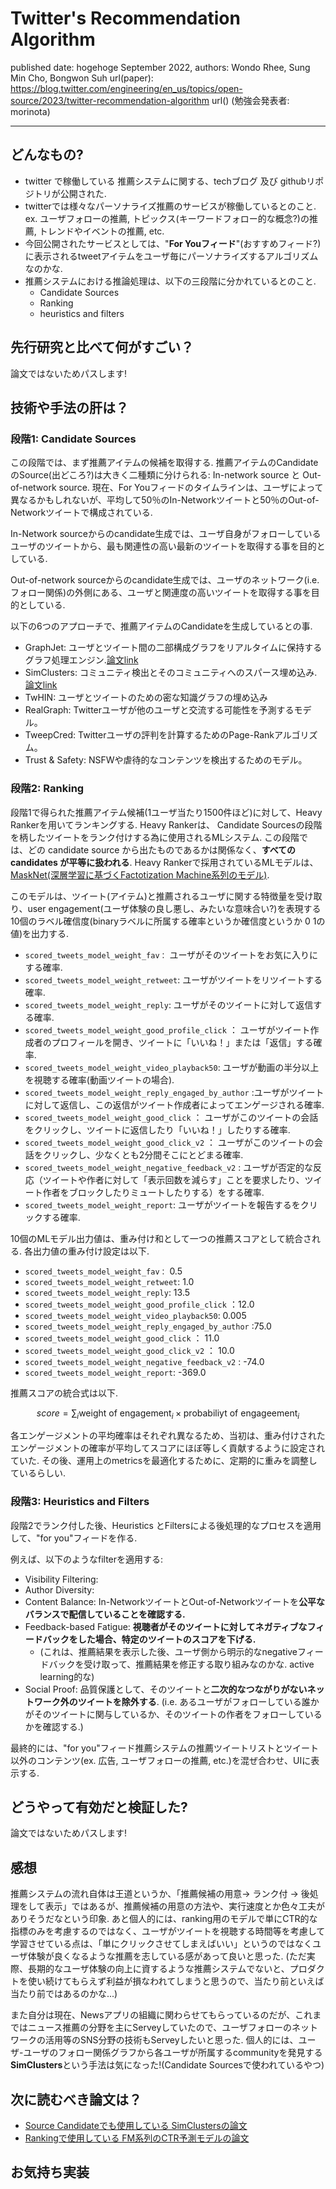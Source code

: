 # Twitter's Recommendation Algorithm

published date: hogehoge September 2022,
authors: Wondo Rhee, Sung Min Cho, Bongwon Suh
url(paper): https://blog.twitter.com/engineering/en_us/topics/open-source/2023/twitter-recommendation-algorithm
url()
(勉強会発表者: morinota)

---

## どんなもの?

- twitter で稼働している 推薦システムに関する、techブログ 及び githubリポジトリが公開された.
- twitterでは様々なパーソナライズ推薦のサービスが稼働しているとのこと. ex. ユーザフォローの推薦, トピックス(キーワードフォロー的な概念?)の推薦, トレンドやイベントの推薦, etc.
- 今回公開されたサービスとしては、"**For Youフィード**"(おすすめフィード?)に表示されるtweetアイテムをユーザ毎にパーソナライズするアルゴリズムなのかな.
- 推薦システムにおける推論処理は、以下の三段階に分かれているとのこと.
  - Candidate Sources
  - Ranking
  - heuristics and filters

## 先行研究と比べて何がすごい？

論文ではないためパスします!

## 技術や手法の肝は？

### 段階1: Candidate Sources

この段階では、まず推薦アイテムの候補を取得する.
推薦アイテムのCandidateのSource(出どころ?)は大きく二種類に分けられる: In-network source と Out-of-network source.
現在、For Youフィードのタイムラインは、ユーザによって異なるかもしれないが、平均して50％のIn-Networkツイートと50％のOut-of-Networkツイートで構成されている.

In-Network sourceからのcandidate生成では、ユーザ自身がフォローしているユーザのツイートから、最も関連性の高い最新のツイートを取得する事を目的としている.

Out-of-network sourceからのcandidate生成では、ユーザのネットワーク(i.e.フォロー関係)の外側にある、ユーザと関連度の高いツイートを取得する事を目的としている.

以下の6つのアプローチで、推薦アイテムのCandidateを生成しているとの事.

- GraphJet: ユーザとツイート間の二部構成グラフをリアルタイムに保持するグラフ処理エンジン.[論文link](http://www.vldb.org/pvldb/vol9/p1281-sharma.pdf)
- SimClusters: コミュニティ検出とそのコミュニティへのスパース埋め込み. [論文link](https://www.kdd.org/kdd2020/accepted-papers/view/simclusters-community-based-representations-for-heterogeneous-recommendatio)
- TwHIN: ユーザとツイートのための密な知識グラフの埋め込み
- RealGraph: Twitterユーザが他のユーザと交流する可能性を予測するモデル。
- TweepCred: Twitterユーザの評判を計算するためのPage-Rankアルゴリズム。
- Trust & Safety: NSFWや虐待的なコンテンツを検出するためのモデル。

### 段階2: Ranking

段階1で得られた推薦アイテム候補(1ユーザ当たり1500件ほど)に対して、Heavy Rankerを用いてランキングする.
Heavy Rankerは、 Candidate Sourcesの段階を柄したツイートをランク付けする為に使用されるMLシステム.
この段階では、どの candidate source から出たものであるかは関係なく、**すべての candidates が平等に扱われる**.
Heavy Rankerで採用されているMLモデルは、 [MaskNet(深層学習に基づくFactotization Machine系列のモデル)](https://github.com/twitter/the-algorithm-ml/blob/main/projects/home/recap/README.md).

このモデルは、ツイート(アイテム)と推薦されるユーザに関する特徴量を受け取り、user engagement(ユーザ体験の良し悪し、みたいな意味合い?)を表現する10個のラベル確信度(binaryラベルに所属する確率というか確信度というか $0 ~ 1$の値)を出力する.

- `scored_tweets_model_weight_fav：` ユーザがそのツイートをお気に入りにする確率.
- `scored_tweets_model_weight_retweet`: ユーザがツイートをリツイートする確率.
- `scored_tweets_model_weight_reply`: ユーザがそのツイートに対して返信する確率.
- `scored_tweets_model_weight_good_profile_click` ： ユーザがツイート作成者のプロフィールを開き、ツイートに「いいね！」または「返信」する確率.
- `scored_tweets_model_weight_video_playback50`: ユーザが動画の半分以上を視聴する確率(動画ツイートの場合).
- `scored_tweets_model_weight_reply_engaged_by_author` :ユーザがツイートに対して返信し、この返信がツイート作成者によってエンゲージされる確率.
- `scored_tweets_model_weight_good_click` ： ユーザがこのツイートの会話をクリックし、ツイートに返信したり「いいね！」したりする確率.
- `scored_tweets_model_weight_good_click_v2` ： ユーザがこのツイートの会話をクリックし、少なくとも2分間そこにとどまる確率.
- `scored_tweets_model_weight_negative_feedback_v2` : ユーザが否定的な反応（ツイートや作者に対して「表示回数を減らす」ことを要求したり、ツイート作者をブロックしたりミュートしたりする）をする確率.
- `scored_tweets_model_weight_report`: ユーザがツイートを報告するをクリックする確率.

10個のMLモデル出力値は、重み付け和として一つの推薦スコアとして統合される. 各出力値の重み付け設定は以下.

- `scored_tweets_model_weight_fav：` 0.5
- `scored_tweets_model_weight_retweet`: 1.0
- `scored_tweets_model_weight_reply`: 13.5
- `scored_tweets_model_weight_good_profile_click` ：12.0
- `scored_tweets_model_weight_video_playback50`: 0.005
- `scored_tweets_model_weight_reply_engaged_by_author` :75.0
- `scored_tweets_model_weight_good_click` ： 11.0
- `scored_tweets_model_weight_good_click_v2` ： 10.0
- `scored_tweets_model_weight_negative_feedback_v2` : -74.0
- `scored_tweets_model_weight_report`: -369.0

推薦スコアの統合式は以下.

$$
score = \sum_{i} \text{weight of engagement}_i \times \text{probabiliyt of engageement}_i
$$

各エンゲージメントの平均確率はそれぞれ異なるため、当初は、重み付けされたエンゲージメントの確率が平均してスコアにほぼ等しく貢献するように設定されていた. その後、運用上のmetricsを最適化するために、定期的に重みを調整しているらしい.

### 段階3: Heuristics and Filters

段階2でランク付した後、Heuristics とFiltersによる後処理的なプロセスを適用して、"for you"フィードを作る.

例えば、以下のようなfilterを適用する:

- Visibility Filtering:
- Author Diversity:
- Content Balance: In-NetworkツイートとOut-of-Networkツイートを**公平なバランスで配信していることを確認する.**
- Feedback-based Fatigue: **視聴者がそのツイートに対してネガティブなフィードバックをした場合、特定のツイートのスコアを下げる.**
  - (これは、推薦結果を表示した後、ユーザ側から明示的なnegativeフィードバックを受け取って、推薦結果を修正する取り組みなのかな. active learning的な)
- Social Proof: 品質保護として、そのツイートと**二次的なつながりがないネットワーク外のツイートを除外する**. (i.e. あるユーザがフォローしている誰かがそのツイートに関与しているか、そのツイートの作者をフォローしているかを確認する.)

最終的には、"for you"フィード推薦システムの推薦ツイートリストとツイート以外のコンテンツ(ex. 広告, ユーザフォローの推薦, etc.)を混ぜ合わせ、UIに表示する.

## どうやって有効だと検証した?

論文ではないためパスします!

## 感想

推薦システムの流れ自体は王道というか、「推薦候補の用意-> ランク付 -> 後処理をして表示」ではあるが、推薦候補の用意の方法や、実行速度とか色々工夫がありそうだなという印象.
あと個人的には、ranking用のモデルで単にCTR的な指標のみを考慮するのではなく、ユーザがツイートを視聴する時間等を考慮して学習させている点は、「単にクリックさせてしまえばいい」というのではなくユーザ体験が良くなるような推薦を志している感があって良いと思った.
(ただ実際、長期的なユーザ体験の向上に資するような推薦システムでないと、プロダクトを使い続けてもらえず利益が損なわれてしまうと思うので、当たり前といえば当たり前ではあるのかな...)

また自分は現在、Newsアプリの組織に関わらせてもらっているのだが、これまではニュース推薦の分野を主にServeyしていたので、ユーザフォローのネットワークの活用等のSNS分野の技術もServeyしたいと思った.
個人的には、ユーザ-ユーザのフォロー関係グラフから各ユーザが所属するcommunityを発見する**SimClusters**という手法は気になった!(Candidate Sourcesで使われているやつ)

## 次に読むべき論文は？

- [Source Candidateでも使用している SimClustersの論文](https://www.kdd.org/kdd2020/accepted-papers/view/simclusters-community-based-representations-for-heterogeneous-recommendatio)
- [Rankingで使用している FM系列のCTR予測モデルの論文](https://arxiv.org/abs/2102.07619)

## お気持ち実装
